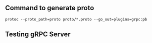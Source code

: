 ## Command to generate proto 
``
protoc --proto_path=proto proto/*.proto --go_out=plugins=grpc:pb
``

## Testing gRPC Server
